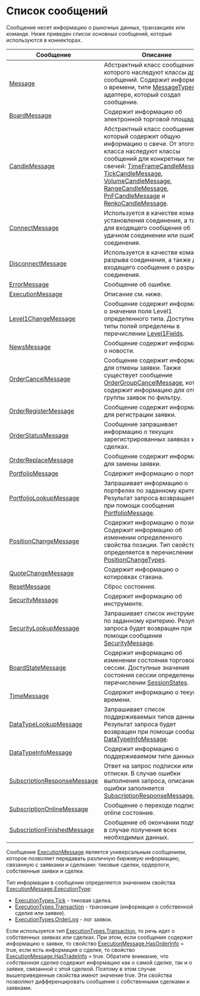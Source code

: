 # Список сообщений

Сообщение несет информацию о рыночных данных, транзакциях или команде. Ниже приведен список основных сообщений, которые используются в коннекторах.

| Сообщение                                                                           | Описание                                                                                                                                                                                                                                                                                                                                                                                                                                                                                                                                                                |
| ----------------------------------------------------------------------------------- | ----------------------------------------------------------------------------------------------------------------------------------------------------------------------------------------------------------------------------------------------------------------------------------------------------------------------------------------------------------------------------------------------------------------------------------------------------------------------------------------------------------------------------------------------------------------------- |
| [Message](xref:StockSharp.Messages.Message)                                         | Абстрактный класс сообщения, от которого наследуют классы других сообщений. Содержит информацию о времени, типе [MessageTypes](xref:StockSharp.Messages.MessageTypes) и адаптере, который создал сообщение.                                                                                                                                                                                                                                                                                                                                                             |
| [BoardMessage](xref:StockSharp.Messages.BoardMessage)                               | Содержит информацию об электронной торговой площадке.                                                                                                                                                                                                                                                                                                                                                                                                                                                                                                                   |
| [CandleMessage](xref:StockSharp.Messages.CandleMessage)                             | Абстрактный класс сообщения, который содержит общую информацию о свече. От этого класса наследуют классы сообщений для конкретных типов свечей: [TimeFrameCandleMessage](xref:StockSharp.Messages.TimeFrameCandleMessage), [TickCandleMessage](xref:StockSharp.Messages.TickCandleMessage), [VolumeCandleMessage](xref:StockSharp.Messages.VolumeCandleMessage), [RangeCandleMessage](xref:StockSharp.Messages.RangeCandleMessage), [PnFCandleMessage](xref:StockSharp.Messages.PnFCandleMessage) и [RenkoCandleMessage](xref:StockSharp.Messages.RenkoCandleMessage).  |
| [ConnectMessage](xref:StockSharp.Messages.ConnectMessage)                           | Используется в качестве команды установления соединения, а также для входящего сообщения об удачном соединении или ошибке соединения.                                                                                                                                                                                                                                                                                                                                                                                                                                   |
| [DisconnectMessage](xref:StockSharp.Messages.DisconnectMessage)                     | Используется в качестве команды разрыва соединения, а также для входящего сообщения о разрыве соединения.                                                                                                                                                                                                                                                                                                                                                                                                                                                               |
| [ErrorMessage](xref:StockSharp.Messages.ErrorMessage)                               | Сообщение об ошибке.                                                                                                                                                                                                                                                                                                                                                                                                                                                                                                                                                    |
| [ExecutionMessage](xref:StockSharp.Messages.ExecutionMessage)                       | Описание см. ниже.                                                                                                                                                                                                                                                                                                                                                                                                                                                                                                                                                      |
| [Level1ChangeMessage](xref:StockSharp.Messages.Level1ChangeMessage)                 | Сообщение содержит информацию о значении поля Level1 определенного типа. Доступные типы полей определены в перечислении [Level1Fields](xref:StockSharp.Messages.Level1Fields).                                                                                                                                                                                                                                                                                                                                                                                          |
| [NewsMessage](xref:StockSharp.Messages.NewsMessage)                                 | Сообщение содержит информацию о новости.                                                                                                                                                                                                                                                                                                                                                                                                                                                                                                                                |
| [OrderCancelMessage](xref:StockSharp.Messages.OrderCancelMessage)                   | Сообщение содержит информацию для отмены заявки. Также существует сообщение [OrderGroupCancelMessage](xref:StockSharp.Messages.OrderGroupCancelMessage), которое содержит информацию для отмены группы заявок по фильтру.                                                                                                                                                                                                                                                                                                                                               |
| [OrderRegisterMessage](xref:StockSharp.Messages.OrderRegisterMessage)               | Сообщение содержит информацию для регистрации заявки.                                                                                                                                                                                                                                                                                                                                                                                                                                                                                                                   |
| [OrderStatusMessage](xref:StockSharp.Messages.OrderStatusMessage)                   | Сообщение запрашивает информацию о текущих зарегистрированных заявках и сделках.                                                                                                                                                                                                                                                                                                                                                                                                                                                                                        |
| [OrderReplaceMessage](xref:StockSharp.Messages.OrderReplaceMessage)                 | Сообщение содержит информацию для замены заявки.                                                                                                                                                                                                                                                                                                                                                                                                                                                                                                                        |
| [PortfolioMessage](xref:StockSharp.Messages.PortfolioMessage)                       | Содержит информацию о портфеле.                                                                                                                                                                                                                                                                                                                                                                                                                                                                                                                                         |
| [PortfolioLookupMessage](xref:StockSharp.Messages.PortfolioLookupMessage)           | Запрашивает информацию о портфелях по заданному критерию. Результат запроса возвращается при помощи сообщения [PortfolioMessage](xref:StockSharp.Messages.PortfolioMessage).                                                                                                                                                                                                                                                                                                                                                                                            |
| [PositionChangeMessage](xref:StockSharp.Messages.PositionChangeMessage)             | Содержит информацию о позиции. Содержит информацию об изменении определенного свойства позиции. Тип свойства определяется в перечислении [PositionChangeTypes](xref:StockSharp.Messages.PositionChangeTypes).                                                                                                                                                                                                                                                                                                                                                           |
| [QuoteChangeMessage](xref:StockSharp.Messages.QuoteChangeMessage)                   | Содержит информацию о котировках стакана.                                                                                                                                                                                                                                                                                                                                                                                                                                                                                                                               |
| [ResetMessage](xref:StockSharp.Messages.ResetMessage)                               | Сброс состояния.                                                                                                                                                                                                                                                                                                                                                                                                                                                                                                                                                        |
| [SecurityMessage](xref:StockSharp.Messages.SecurityMessage)                         | Содержит информацию об инструменте.                                                                                                                                                                                                                                                                                                                                                                                                                                                                                                                                     |
| [SecurityLookupMessage](xref:StockSharp.Messages.SecurityLookupMessage)             | Запрашивает список инструментов по заданному критерию. Результат запроса будет возвращен при помощи сообщения [SecurityMessage](xref:StockSharp.Messages.SecurityMessage).                                                                                                                                                                                                                                                                                                                                                                                              |
| [BoardStateMessage](xref:StockSharp.Messages.BoardStateMessage)                     | Содержит информацию об изменении состояния торговой сессии. Доступные значения состояния сессии определены в перечислении [SessionStates](xref:StockSharp.Messages.SessionStates).                                                                                                                                                                                                                                                                                                                                                                                      |
| [TimeMessage](xref:StockSharp.Messages.TimeMessage)                                 | Содержит информацию о текущем времени.                                                                                                                                                                                                                                                                                                                                                                                                                                                                                                                                  |
| [DataTypeLookupMessage](xref:StockSharp.Messages.DataTypeLookupMessage)             | Запрашивает список поддерживаемых типов данных. Результат запроса будет возвращен при помощи сообщения [DataTypeInfoMessage](xref:StockSharp.Messages.DataTypeInfoMessage).                                                                                                                                                                                                                                                                                                                                                                                            |
| [DataTypeInfoMessage](xref:StockSharp.Messages.DataTypeInfoMessage)                 | Содержит информацию о поддерживаемом типе данных.                                                                                                                                                                                                                                                                                                                                                                                                                                                                                                                       |
| [SubscriptionResponseMessage](xref:StockSharp.Messages.SubscriptionResponseMessage) | Ответ на запрос подписки или отписки. В случае ошибки выполнения запроса, описание ошибки заполняется [SubscriptionResponseMessage.Error](xref:StockSharp.Messages.SubscriptionResponseMessage.Error).                                                                                                                                                                                                                                                                                                                                                                  |
| [SubscriptionOnlineMessage](xref:StockSharp.Messages.SubscriptionOnlineMessage)     | Сообщение о переходе подписки в online состояние.                                                                                                                                                                                                                                                                                                                                                                                                                                                                                                                       |
| [SubscriptionFinishedMessage](xref:StockSharp.Messages.SubscriptionFinishedMessage) | Сообщение об окончании подписки в случае получения всех необходимых данных.                                                                                                                                                                                                                                                                                                                                                                                                                                                                                             |

Сообщение [ExecutionMessage](xref:StockSharp.Messages.ExecutionMessage) является универсальным сообщением, которое позволяет передавать различную биржевую информацию, связанную с заявками и сделками: тиковые сделки, ордерлоги, собственные заявки и сделки.

Тип информации в сообщении определяется значением свойства [ExecutionMessage.ExecutionType](xref:StockSharp.Messages.ExecutionMessage.ExecutionType): 

- [ExecutionTypes.Tick](xref:StockSharp.Messages.ExecutionTypes.Tick) \- тиковая сделка.
- [ExecutionTypes.Transaction](xref:StockSharp.Messages.ExecutionTypes.Transaction) \- транзакция (информация о собственной сделке или заявке).
- [ExecutionTypes.OrderLog](xref:StockSharp.Messages.ExecutionTypes.OrderLog) \- лог заявок.

Если используется тип [ExecutionTypes.Transaction](xref:StockSharp.Messages.ExecutionTypes.Transaction), то речь идет о собственных заявках или сделках. При этом, если сообщение содержит информацию о заявке, то свойство [ExecutionMessage.HasOrderInfo](xref:StockSharp.Messages.ExecutionMessage.HasOrderInfo) \= true, если есть информация о сделке, то свойство [ExecutionMessage.HasTradeInfo](xref:StockSharp.Messages.ExecutionMessage.HasTradeInfo) \= true. Обратите внимание, что *собственная сделка* содержит информацию как о самой сделке, так и о заявке, связанной с этой сделкой. Поэтому в этом случае вышеприведенные свойства имеют значение true. Эти свойства позволяют дифференцировать сообщения с собственными сделками и заявками.
